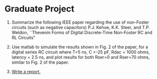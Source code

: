 # Graduate Project

1. Summarize the following IEEE paper regarding the use of non-Foster circuits (such as negative capacitors) 
    P.J. Kehoe, K.K. Steer, and T.P. Weldon, ``Thevenin Forms of Digital Discrete-Time Non-Foster RC and RL Circuits"

2. Use matlab to simulate  the results shown in Fig. 2 of the paper, for a digital series RC circuit  where T=5 ns, C =-25 pF, Rdac = 1000 ohms,  latency  = 2.5 ns, and plot results for both Rser=0 and Rser=70 ohms, similar to Fig. 2 of the paper.

3. [Write a report.](https://drive.google.com/drive/folders/1XpCUKHWWDGeSB1KkDTK9PFKHiOSSYfwJ?usp=sharing)
